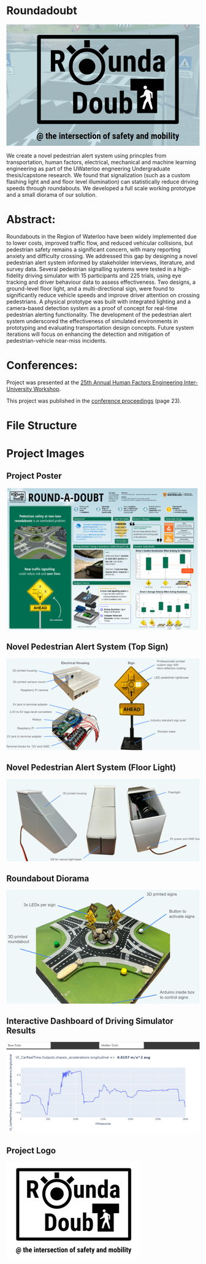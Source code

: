 # Roundadoubt
![logo](https://github.com/christopheroka/fydp-roundadoubt/blob/main/images/logo_colour.png "logo")

We create a novel pedestrian alert system using princples from transportation, human factors, electrical, mechanical and machine learning engineering as part of the UWaterloo engneering Undergraduate thesis/capstone research. We found that signalization (such as a custom flashing light and and floor level illumination) can statistically reduce driving speeds through roundabouts. We developed a full scale working prototype and a small diorama of our solution.

# Abstract:
Roundabouts in the Region of Waterloo have been widely implemented due to lower costs, improved traffic flow, and reduced vehicular collisions, but pedestrian safety remains a significant concern, with many reporting anxiety and difficulty crossing. We addressed this gap by designing a novel pedestrian alert system informed by stakeholder interviews, literature, and survey data. Several pedestrian signalling systems were tested in a high-fidelity driving simulator with 15 participants and 225 trials, using eye tracking and driver behaviour data to assess effectiveness. Two designs, a ground-level floor light, and a multi-directional sign, were found to significantly reduce vehicle speeds and improve driver attention on crossing pedestrians. A physical prototype was built with integrated lighting and a camera-based detection system as a proof of concept for real-time pedestrian alerting functionality.  The development of the pedestrian alert system underscored the effectiveness of simulated environments in prototyping and evaluating transportation design concepts.  Future system iterations will focus on enhancing the detection and mitigation of  pedestrian-vehicle near-miss incidents. 

# Conferences:
Project was presented at the [25th Annual Human Factors Engineering Inter-University Workshop](https://iuw25.wordpress.com/).

This project was published in the [conference proceedings](https://iuw25.wordpress.com/wp-content/uploads/2025/07/iuw2025_abstracts.pdf) (page 23). 

# File Structure

# Project Images

## Project Poster
![poster](https://github.com/christopheroka/fydp-roundadoubt/blob/main/images/poster.webp "poster")

## Novel Pedestrian Alert System (Top Sign)
![top_sign](https://github.com/christopheroka/fydp-roundadoubt/blob/main/images/top_sign.webp "top_sign")

## Novel Pedestrian Alert System (Floor Light)
![floor_light](https://github.com/christopheroka/fydp-roundadoubt/blob/main/images/floor_light.webp "floor_light")

## Roundabout Diorama
![diorama](https://github.com/christopheroka/fydp-roundadoubt/blob/main/images/diorama.webp "diorama")

## Interactive Dashboard of Driving Simulator Results
![interactive dashboard](https://github.com/christopheroka/fydp-roundadoubt/blob/main/images/dashboard.png "interactive dashboard")

## Project Logo
![logo2](https://github.com/christopheroka/fydp-roundadoubt/blob/main/images/logo%20V2.png "logo2")


